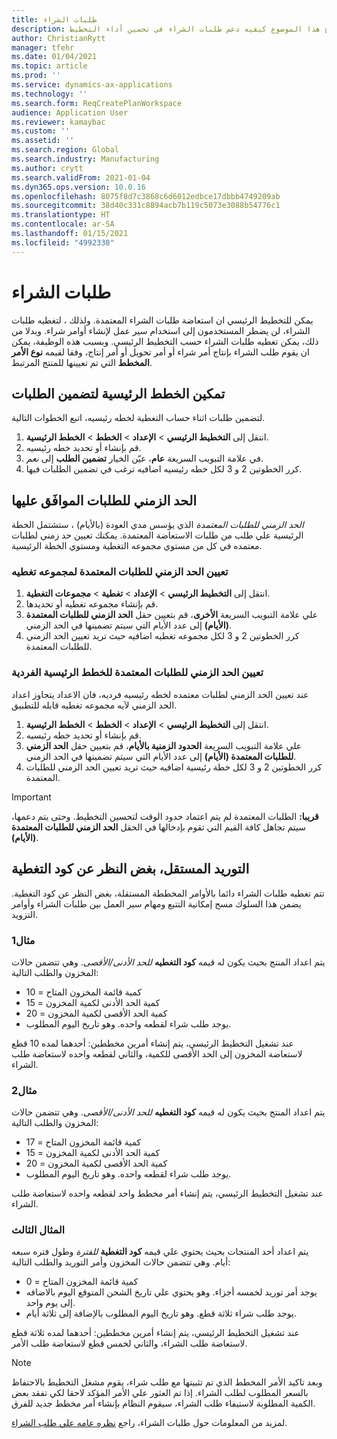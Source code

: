 ```yaml
---
title: طلبات الشراء
description: يوضح هذا الموضوع كيفيه دعم طلبات الشراء في تحسين أداء التخطيط.
author: ChristianRytt
manager: tfehr
ms.date: 01/04/2021
ms.topic: article
ms.prod: ''
ms.service: dynamics-ax-applications
ms.technology: ''
ms.search.form: ReqCreatePlanWorkspace
audience: Application User
ms.reviewer: kamaybac
ms.custom: ''
ms.assetid: ''
ms.search.region: Global
ms.search.industry: Manufacturing
ms.author: crytt
ms.search.validFrom: 2021-01-04
ms.dyn365.ops.version: 10.0.16
ms.openlocfilehash: 8075f8d7c3868c6d6012edbce17dbbb4749209ab
ms.sourcegitcommit: 38d40c331c8894acb7b119c5073e3088b54776c1
ms.translationtype: HT
ms.contentlocale: ar-SA
ms.lasthandoff: 01/15/2021
ms.locfileid: "4992330"
---
```

# <a name="purchase-requisitions"></a>طلبات الشراء

يمكن للتخطيط الرئيسي ان استعاضة طلبات الشراء المعتمدة. ولذلك ، لتغطيه طلبات الشراء، لن يضطر المستخدمون إلى استخدام سير عمل لإنشاء أوامر شراء. وبدلا من ذلك، يمكن تغطيه طلبات الشراء حسب التخطيط الرئيسي. وبسبب هذه الوظيفة، يمكن ان يقوم طلب الشراء بإنتاج أمر شراء أو أمر تحويل أو أمر إنتاج، وفقا لقيمه **نوع الأمر المخطط** التي تم تعيينها للمنتج المرتبط.

## <a name="enable-master-plans-to-include-requisitions"></a>تمكين الخطط الرئيسية لتضمين الطلبات

لتضمين طلبات اثناء حساب التغطية لخطه رئيسيه، اتبع الخطوات التالية.

1. انتقل إلى **التخطيط الرئيسي** \> **الإعداد** \> **الخطط** \> **الخطط الرئيسية**.
1. قم بإنشاء أو تحديد خطه رئيسيه.
1. في علامة التبويب السريعة **عام**، عيّن الخيار **تضمين الطلب** إلى *نعم*.
1. كرر الخطوتين 2 و 3 لكل خطه رئيسيه اضافيه ترغب في تضمين الطلبات فيها.

## <a name="approved-requisitions-time-fence"></a>الحد الزمني للطلبات الموافَق عليها

*الحد الزمني للطلبات المعتمدة* الذي يؤسس مدي العودة (بالأيام) ، ستشتمل الخطة الرئيسية علي طلب من طلبات الاستعاضة المعتمدة. يمكنك تعيين حد زمني لطلبات معتمده في كل من مستوي مجموعه التغطية ومستوي الخطة الرئيسية.

### <a name="set-the-approved-requisitions-time-fence-for-a-coverage-group"></a>تعيين الحد الزمني للطلبات المعتمدة لمجموعه تغطيه

1. انتقل إلى **التخطيط الرئيسي** \> **الإعداد** \> **تغطية** \> **مجموعات التغطية**.
1. قم بإنشاء مجموعه تغطيه أو تحديدها.
1. علي علامة التبويب السريعة **الأخرى**، قم بتعيين حقل **الحد الزمني للطلبات المعتمدة (الأيام)** إلى عدد الأيام التي سيتم تضمينها في الحد الزمني.
1. كرر الخطوتين 2 و 3 لكل مجموعه تغطيه اضافيه حيث تريد تعيين الحد الزمني للطلبات المعتمدة.

### <a name="set-the-approved-requisitions-time-fence-for-individual-master-plans"></a>تعيين الحد الزمني للطلبات المعتمدة للخطط الرئيسية الفردية

عند تعيين الحد الزمني لطلبات معتمده لخطه رئيسيه فرديه، فان الاعداد يتجاوز اعداد الحد الزمني لآيه مجموعه تغطيه قابله للتطبيق.

1. انتقل إلى **التخطيط الرئيسي** \> **الإعداد** \> **الخطط** \> **الخطط الرئيسية**.
1. قم بإنشاء أو تحديد خطه رئيسيه.
1. علي علامة التبويب السريعة **الحدود الزمنية بالأيام**، قم بتعيين حقل **الحد الزمني للطلبات المعتمدة (الأيام)** إلى عدد الأيام التي سيتم تضمينها في الحد الزمني.
1. كرر الخطوتين 2 و 3 لكل خطة رئيسية اضافيه حيث تريد تعيين الحد الزمني للطلبات المعتمدة.

> [!IMPORTANT]
> **قريبا:** الطلبات المعتمدة لم يتم اعتماد حدود الوقت لتحسين التخطيط. وحتى يتم دعمها، سيتم تجاهل كافة القيم التي تقوم بإدخالها في الحقل **الحد الزمني للطلبات المعتمدة (الأيام)**.

## <a name="independent-supply-regardless-of-coverage-code"></a>التوريد المستقل، بغض النظر عن كود التغطية

تتم تغطيه طلبات الشراء دائما بالأوامر المخططة المستقلة، بغض النظر عن كود التغطية. يضمن هذا السلوك مسح إمكانية التتبع ومهام سير العمل بين طلبات الشراء وأوامر التزويد.

### <a name="example-1"></a>مثال1

يتم اعداد المنتج بحيث يكون له قيمه **كود التغطيه** *للحد الأدنى/الأقصى*. وهي تتضمن حالات المخزون والطلب التالية:

- كمية قائمة المخزون المتاح = 10
- كمية الحد الأدنى لكمية المخزون = 15
- كمية الحد الأقصى لكمية المخزون = 20
- يوجد طلب شراء لقطعه واحده. وهو تاريخ اليوم المطلوب.

عند تشغيل التخطيط الرئيسي، يتم إنشاء أمرين مخططين: أحدهما لمده 10 قطع لاستعاضة المخزون إلى الحد الأقصى للكمية، والثاني لقطعه واحده لاستعاضة طلب الشراء.

### <a name="example-2"></a>مثال2

يتم اعداد المنتج بحيث يكون له قيمه **كود التغطيه** *للحد الأدنى/الأقصى*. وهي تتضمن حالات المخزون والطلب التالية:

- كمية قائمة المخزون المتاح = 17
- كمية الحد الأدنى لكمية المخزون = 15
- كمية الحد الأقصى لكمية المخزون = 20
- يوجد طلب شراء لقطعه واحده. وهو تاريخ اليوم المطلوب.

عند تشغيل التخطيط الرئيسي، يتم إنشاء أمر مخطط واحد لقطعه واحده لاستعاضة طلب الشراء.

### <a name="example-3"></a>المثال الثالث

يتم اعداد أحد المنتجات بحيث يحتوي علي قيمه **كود التغطية** *للفترة* وطول فتره سبعه أيام. وهي تتضمن حالات المخزون وأمر التوريد والطلب التالية:

- كمية قائمة المخزون المتاح = 0
- يوجد أمر توريد لخمسه أجزاء. وهو يحتوي علي تاريخ الشحن المتوقع اليوم بالاضافه إلى يوم واحد.
- يوجد طلب شراء ثلاثة قطع. وهو تاريخ اليوم المطلوب بالإضافة إلى ثلاثة أيام.

عند تشغيل التخطيط الرئيسي، يتم إنشاء أمرين مخططين: أحدهما لمده ثلاثة قطع لاستعاضة طلب الشراء، والثاني لخمس قطع لاستعاضة طلب الأمر.

> [!NOTE]
> وبعد تاكيد الأمر المخطط الذي تم تثبيتها مع طلب شراء، يقوم مشغل التخطيط بالاحتفاظ بالسعر المطلوب لطلب الشراء. إذا تم العثور علي الأمر المؤكد لاحقا لكي تفقد بعض الكمية المطلوبة لاستيفاء طلب الشراء، سيقوم النظام بإنشاء أمر مخطط جديد للفرق.

لمزيد من المعلومات حول طلبات الشراء، راجع [نظره عامه علي طلب الشراء](../../procurement/purchase-requisitions-overview.md).
